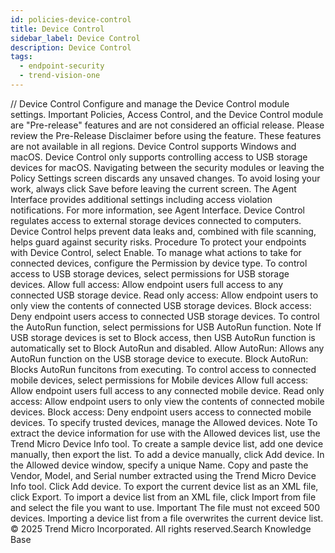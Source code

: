 ```yaml
---
id: policies-device-control
title: Device Control
sidebar_label: Device Control
description: Device Control
tags:
  - endpoint-security
  - trend-vision-one
---
```


/*<![CDATA[*/ $('#title').html($('meta[name=map-description]').attr('content')); /*]]>*/ Device Control Configure and manage the Device Control module settings. Important Policies, Access Control, and the Device Control module are "Pre-release" features and are not considered an official release. Please review the Pre-Release Disclaimer before using the feature. These features are not available in all regions. Device Control supports Windows and macOS. Device Control only supports controlling access to USB storage devices for macOS. Navigating between the security modules or leaving the Policy Settings screen discards any unsaved changes. To avoid losing your work, always click Save before leaving the current screen. The Agent Interface provides additional settings including access violation notifications. For more information, see Agent Interface. Device Control regulates access to external storage devices connected to computers. Device Control helps prevent data leaks and, combined with file scanning, helps guard against security risks. Procedure To protect your endpoints with Device Control, select Enable. To manage what actions to take for connected devices, configure the Permission by device type. To control access to USB storage devices, select permissions for USB storage devices. Allow full access: Allow endpoint users full access to any connected USB storage device. Read only access: Allow endpoint users to only view the contents of connected USB storage devices. Block access: Deny endpoint users access to connected USB storage devices. To control the AutoRun function, select permissions for USB AutoRun function. Note If USB storage devices is set to Block access, then USB AutoRun function is automatically set to Block AutoRun and disabled. Allow AutoRun: Allows any AutoRun function on the USB storage device to execute. Block AutoRun: Blocks AutoRun funcitons from executing. To control access to connected mobile devices, select permissions for Mobile devices Allow full access: Allow endpoint users full access to any connected mobile device. Read only access: Allow endpoint users to only view the contents of connected mobile devices. Block access: Deny endpoint users access to connected mobile devices. To specify trusted devices, manage the Allowed devices. Note To extract the device information for use with the Allowed devices list, use the Trend Micro Device Info tool. To create a sample device list, add one device manually, then export the list. To add a device manually, click Add device. In the Allowed device window, specify a unique Name. Copy and paste the Vendor, Model, and Serial number extracted using the Trend Micro Device Info tool. Click Add device. To export the current device list as an XML file, click Export. To import a device list from an XML file, click Import from file and select the file you want to use. Important The file must not exceed 500 devices. Importing a device list from a file overwrites the current device list. © 2025 Trend Micro Incorporated. All rights reserved.Search Knowledge Base